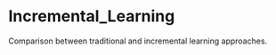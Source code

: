 Incremental_Learning
====================

Comparison between traditional and incremental learning approaches.
